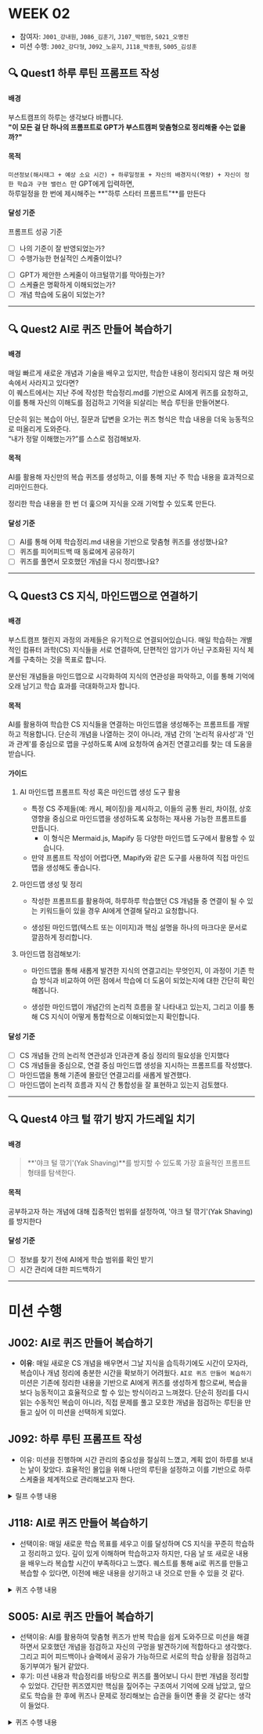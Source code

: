 # WEEK 02

- 참여자: `J001_강내원`, `J086_김훈기`, `J107_박범한`, `S021_오명진`
- 미션 수행: `J002_강다형`, `J092_노윤지`, `J118_박종원`, `S005_김성훈`

<!-- # 퀘스트 선정 및 가이드라인 -->

## 🔍 Quest1 하루 루틴 프롬프트 작성

#### 배경

부스트캠프의 하루는 생각보다 바쁩니다.  
**"이 모든 걸 단 하나의 프롬프트로 GPT가 부스트캠퍼 맞춤형으로 정리해줄 수는 없을까?"**

#### 목적

`미션정보(해시태그 + 예상 소요 시간) + 하루일정표 + 자신의 배경지식(역량) + 자신이 정한 학습과 구현 밸런스 `만 GPT에게 입력하면,  
하루일정을 한 번에 제시해주는 **"하루 스타터 프롬프트"**를 만든다

#### 달성 기준

프롬프트 성공 기준

* [ ] 나의 기준이 잘 반영되었는가?
* [ ] 수행가능한 현실적인 스케줄이었나?
- [ ] GPT가 제안한 스케줄이 야크털깎기를 막아줬는가?
- [ ] 스케쥴은 명확하게 이해되었는가?
- [ ] 개념 학습에 도움이 되었는가?

---

## 🔍 Quest2 AI로 퀴즈 만들어 복습하기

#### 배경

매일 빠르게 새로운 개념과 기술을 배우고 있지만, 학습한 내용이 정리되지 않은 채 머릿속에서 사라지고 있다면?  
이 퀘스트에서는 지난 주에 작성한 학습정리.md를 기반으로 AI에게 퀴즈를 요청하고, 이를 통해 자신의 이해도를 점검하고 기억을 되살리는 복습 루틴을 만들어본다.  
  
단순히 읽는 복습이 아닌, 질문과 답변을 오가는 퀴즈 형식은 학습 내용을 더욱 능동적으로 떠올리게 도와준다.  
“내가 정말 이해했는가?”를 스스로 점검해보자.  

#### 목적

AI를 활용해 자신만의 복습 퀴즈를 생성하고, 이를 통해 지난 주 학습 내용을 효과적으로 리마인드한다.

정리한 학습 내용을 한 번 더 훑으며 지식을 오래 기억할 수 있도록 만든다.

#### 달성 기준

- [ ] AI를 통해 어제 학습정리.md 내용을 기반으로 맞춤형 퀴즈를 생성했나요?
- [ ] 퀴즈를 피어피드백 때 동료에게 공유하기
- [ ] 퀴즈를 풀면서 모호했던 개념을 다시 정리했나요?

---

## 🔍 Quest3 CS 지식, 마인드맵으로 연결하기

#### 배경

부스트캠프 챌린지 과정의 과제들은 유기적으로 연결되어있습니다.
매일 학습하는 개별적인 컴퓨터 과학(CS) 지식들을 서로 연결하여, 단편적인 암기가 아닌 구조화된 지식 체계를 구축하는 것을 목표로 합니다.

분산된 개념들을 마인드맵으로 시각화하여 지식의 연관성을 파악하고, 이를 통해 기억에 오래 남기고 학습 효과를 극대화하고자 합니다.


#### 목적

AI를 활용하여 학습한 CS 지식들을 연결하는 마인드맵을 생성해주는 프롬프트를 개발하고 적용합니다. 단순히 개념을 나열하는 것이 아니라, 개념 간의 '논리적 유사성'과 '인과 관계'를 중심으로 맵을 구성하도록 AI에 요청하여 숨겨진 연결고리를 찾는 데 도움을 받습니다.

#### 가이드

1. AI 마인드맵 프롬프트 작성 혹은 마인드맵 생성 도구 활용

   - 특정 CS 주제들(예: 캐시, 페이징)을 제시하고, 이들의 공통 원리, 차이점, 상호 영향을 중심으로 마인드맵을 생성하도록 요청하는 재사용 가능한 프롬프트를 만듭니다.
     - 이 형식은 Mermaid.js, Mapify 등 다양한 마인드맵 도구에서 활용할 수 있습니다.
   - 만약 프롬프트 작성이 어렵다면, Mapify와 같은 도구를 사용하여 직접 마인드맵을 생성해도 좋습니다.

2. 마인드맵 생성 및 정리

   - 작성한 프롬프트를 활용하여, 하루하루 학습했던 CS 개념들 중 연결이 될 수 있는 키워드들이 있을 경우 AI에게 연결해 달라고 요청합니다.

   - 생성된 마인드맵(텍스트 또는 이미지)과 핵심 설명을 하나의 마크다운 문서로 깔끔하게 정리합니다.

3. 마인드맵 점검해보기:

   - 마인드맵을 통해 새롭게 발견한 지식의 연결고리는 무엇인지, 이 과정이 기존 학습 방식과 비교하여 어떤 점에서 학습에 더 도움이 되었는지에 대한 간단히 확인해봅니다.

   - 생성한 마인드맵이 개념간의 논리적 흐름을 잘 나타내고 있는지, 그리고 이를 통해 CS 지식이 어떻게 통합적으로 이해되었는지 확인합니다.

#### 달성 기준

- [ ] CS 개념들 간의 논리적 연관성과 인과관계 중심 정리의 필요성을 인지했다
- [ ] CS 개념들을 중심으로, 연결 중심 마인드맵 생성을 지시하는 프롬프트를 작성했다.
- [ ] 마인드맵을 통해 기존에 몰랐던 연결고리를 새롭게 발견했다.
- [ ] 마인드맵이 논리적 흐름과 지식 간 통합성을 잘 표현하고 있는지 검토했다.

---

## 🔍 Quest4 야크 털 깎기 방지 가드레일 치기

#### 배경

> **'야크 털 깎기'(Yak Shaving)**를 방지할 수 있도록 가장 효율적인 프롬프트 형태를 탐색한다.

#### 목적

공부하고자 하는 개념에 대해 집중적인 범위를 설정하여, '야크 털 깎기'(Yak Shaving)를 방지한다

#### 달성 기준

* [ ] 정보를 찾기 전에 AI에게 학습 범위를 확인 받기
* [ ] 시간 관리에 대한 피드백하기

---

# 미션 수행

## J002: **AI로 퀴즈 만들어 복습하기**

- **이유**: 매일 새로운 CS 개념을 배우면서 그날 지식을 습득하기에도 시간이 모자라, 복습이나 개념 정리에 충분한 시간을 확보하기 어려웠다. `AI로 퀴즈 만들어 복습하기` 미션은 기존에 정리한 내용을 기반으로 AI에게 퀴즈를 생성하게 함으로써, 복습을 보다 능동적이고 효율적으로 할 수 있는 방식이라고 느껴졌다. 단순히 정리를 다시 읽는 수동적인 복습이 아니라, 직접 문제를 풀고 모호한 개념을 점검하는 루틴을 만들고 싶어 이 미션을 선택하게 되었다.

## J092: **하루 루틴 프롬프트 작성**

- 이유: 미션을 진행하며 시간 관리의 중요성을 절실히 느꼈고, 계획 없이 하루를 보내는 날이 잦았다. 효율적인 몰입을 위해 나만의 루틴을 설정하고 이를 기반으로 하루 스케줄을 체계적으로 관리해보고자 한다.

<details>
<summary> 릴프 수행 내용 </summary>
  
## 하루 루틴 프롬프트 작성

### 프롬프트
```
🧠 하루 스타터 프롬프트
- 지금 시간은 {{시작시간}}이고 나는 {{취침시간}}까지 작업할 예정이야
- 미션은 {{미션 설명}}이고, 학습 키워드는 {{학습 키워드}}야
- 내 방식은 학습은 단단히 한 뒤, 설계/구현은 애자일하게 반복하며 완성하는 흐름이 좋아
- 내 특징은 learning by doing을 중요하게 생각하고, 머메이드로 구조도 그리는 걸 좋아해
- 이걸 기반으로 오늘 하루를 시간대별로 나눠서 계획 짜줘. 스트레칭 시간과 회고 포인트도 함께!
```

### 결과
|시간|할 일|목적/성과|
|---|---|---|
|14:30~14:45|**오늘 목표 재정비 + 리듬 설정**|- 목표 확인, 마음가짐 다지기- 리드미에 오늘 목표 작성|
|14:45~15:30|**학습 ① 비동기 이벤트의 철학, setTimeout vs setImmediate 등**|- 이벤트 큐 / 루프의 흐름 체계화- 단순 호출 vs 메시징 방식 구분|
|15:30~16:30|**학습 ② 병렬 처리 구조와 EventEmitter 설계 사례**|- Node.js에서 비동기 시스템을 어떻게 구성할지 감 잡기|
|16:30~17:00|**학습 ③ 객체지향 데이터 흐름 정리 & 머메이드로 구조도 그리기**|- 모듈 간 메시지 흐름 시각화- 책임 분리 아이디어 도출|
|17:00~17:30|**학습 정리 및 체크포인트 작성**|- 배운 내용을 미션 요구사항에 연결- 구현 목표 뽑아내기|
|17:30~18:30|**설계 시작: 최소한의 흐름 설계 + 이벤트 흐름 스케치**|- 큐, 매니저, 모듈 구성- 대기 상태, 처리 시작/종료의 시점 명확화|
|18:30~19:30|🍽 **저녁 식사 + 가벼운 산책 또는 뇌 리셋**|- 장기 집중을 위한 리프레시|
|19:30~21:00|**1차 구현: 등록 -> 큐 -> 변환 모듈 흐름 구현 + 콘솔 출력**|- EventEmitter / setTimeout 활용- 상태 변화 로그 찍기|
|21:00~22:00|**2차 구현: 변환 -> 검증 흐름 구현**|- 한 번에 하나만 처리하는 구조 시뮬레이션- 큐 동작 검증|
|22:00~22:30|**현황판 구현 + 고객별 상태 출력 구현**|- DashBoard 역할 설계 및 상태 추적|
|22:30~23:00|**테스트: 시나리오 입력 값에 따라 동작 확인 + 버그 수정**|- 비동기 흐름 꼬임 방지- 시각화 로그 보강|
|23:00~23:30|**리드미 작성 (설계 배경, 흐름도, 사용법)**|- 깃허브 공유 기준 리드미 정리|
|23:30~00:30|**정리 및 부족한 구현 + 가벼운 리팩터링**|- 분리 안된 로직 나누기- 이벤트 이름 의미 있게 명명|
|00:30~01:30|**회고 + 학습 내용 미션에 써먹기 정리**|- 학습한 키워드가 어디에 적용됐는지 쓰기- 배운 점 정리|
|01:30~02:00|**정리 마무리 + 수면 준비 루틴**|- 브라우저 탭 닫기- 내일 해야 할 것 생각해두기|

### 느낀점
- 원래 자세하게 계획을 짜지 않아서 계획표가 있으니까 조금 부담?도 됐던 것 같다. 그래도 전체적인 가이드를 잡고 미션을 진행할 수 있어서 의미 있었다.

</details>

## J118: **AI로 퀴즈 만들어 복습하기**

- 선택이유: 매일 새로운 학습 목표를 세우고 이를 달성하며 CS 지식을 꾸준히 학습하고 정리하고 있다. 깊이 있게 이해하며 학습하고자 하지만, 다음 날 또 새로운 내용을 배우느라 복습할 시간이 부족하다고 느꼈다. 퀘스트를 통해 ai로 퀴즈를 만들고 복습할 수 있다면, 이전에 배운 내용을 상기하고 내 것으로 만들 수 있을 것 같다.
  
<details>

<summary> 퀴즈 수행 내용 </summary>

## Day13 미션 퀴즈

### **1. git add 명령어가 실제로 하는 일은 무엇인가요?**

**a)** 파일을 리포지토리에 즉시 커밋한다

**b)** 파일을 .gitignore에 추가한다

**c)** 파일을 staging 영역(index)에 등록한다

**d)** 로컬 저장소를 원격 저장소와 동기화한다

💡 **정답: c**

> git add는 워킹 디렉토리에서 변경된 파일을 staging 영역(즉, index)에 등록하여, 다음 커밋에 포함되도록 준비시킨다. 실제 커밋은 git commit 명령어로 이루어진다.
> 

---

### **2. Git의 index 파일은 어떤 정보를 담고 있나요?**

**객관식 보기**

**a)** 저장소의 커밋 메시지 목록

**b)** 스테이징된 파일들의 메타데이터와 blob 해시

**c)** 브랜치 목록과 리모트 URL

**d)** 이전 커밋의 부모 해시 정보

💡 **정답: b**

> Git의 **index** 파일은 staging 영역의 스냅샷을 저장하는 바이너리 파일이다.내부에는 스테이징된 파일의 **경로**, **퍼미션 정보**, **파일 크기**, **수정 시간**, 그리고 **blob 객체의 SHA-1 해시**가 담겨 있다.이 정보를 바탕으로 Git은 정확한 커밋 내용을 구성할 수 있다.
> 

---

### **3. Git에서 blob 객체는 어떤 역할을 하나요?**

**a)** 파일의 디렉토리 구조를 저장한다

**b)** 브랜치 이름을 저장한다

**c)** 실제 파일의 내용을 저장한다

**d)** 커밋 메시지를 저장한다

💡 **정답: c**

> blob은 Git이 파일 내용을 저장하는 방식이다. 각 파일의 내용은 blob 객체로 변환되어 .git/objects에 저장되며, 동일한 내용의 파일은 동일한 blob 해시를 갖는다.
> 

---

### **4. Git의 .git/objects 디렉토리에 저장된 파일 경로는 어떻게 구성되나요?**

**a)** 파일 이름을 알파벳순으로 정렬하여 경로로 사용

**b)** 커밋 메시지의 일부를 디렉토리 이름으로 사용

**c)** SHA-1 해시의 앞 2자리를 디렉토리, 나머지를 파일명으로 사용

**d)** 파일 크기와 확장자에 따라 자동으로 배치됨

💡 **정답: c**

> 예를 들어, SHA-1 해시가 b6fc4c...라면 objects/b6/fc4c... 형태로 저장된다. 이는 파일 수가 많아질 경우 성능을 높이기 위한 Git의 설계이다.
> 

---

### **5. Git에서 staging 영역(index)은 언제 사용되며, 어떤 동작 이후 내용이 반영되나요?**

**a)** 파일을 삭제한 직후 바로 반영됨

**b)** git add 명령으로 index에 반영되며, 이후 git commit 시 커밋에 포함됨

**c)** git push를 수행하면 index가 자동으로 업데이트됨

**d)** 워킹 디렉토리에서 파일을 수정하면 자동으로 갱신됨

💡 **정답: b**

> staging 영역은 git add로 파일을 등록하면 갱신되며, 커밋 시 그 스냅샷이 기준이 된다. Git은 워킹 디렉토리 → index → 커밋으로 흐름이 구성된다.

## 느낀점

미션 수행 다음날 가볍게 수행했지만 생각보다 주요내용에 대한 복습이 된다는 것을 체감할 수 있었다..!

</details>

## S005: **AI로 퀴즈 만들어 복습하기**

- 선택이유: AI를 활용하여 맞춤형 퀴즈가 반복 학습을 쉽게 도와주므로 미션을 해결하면서 모호했던 개념을 점검하고 자신의 구멍을 발견하기에 적합하다고 생각했다. 그리고 피어 피드백이나 슬랙에서 공유가 가능하므로 서로의 학습 상황을 점검하고 동기부여가 될거 같았다.
- 후기: 미션 내용과 학습정리를 바탕으로 퀴즈를 풀어보니 다시 한번 개념을 정리할 수 있었다. 간단한 퀴즈였지만 핵심을 짚어주는 구조여서 기억에 오래 남았고, 앞으로도 학습을 한 후에 퀴즈나 문제로 정리해보는 습관을 들이면 좋을 것 같다는 생각이 들었다.

<details>

<summary> 퀴즈 수행 내용 </summary>

## 🧠 월요일 CS 복습 퀴즈

### Q1.

Q. DispatchQueue(label: "com.example.myQueue")로 생성된 큐의 기본 특성은?

A. 전역(Global) 병렬 큐
B. 사용자 정의 병렬 큐
C. 직렬(Serial) 큐
D. 메인 큐(Main Queue)

정답: C — `DispatchQueue(label:)`은 기본적으로 직렬 큐를 생성함.

### Q2.

Q. 이벤트 큐(Event Queue)의 주된 역할은?

A. 이벤트를 즉시 실행해 병목을 줄임
B. 이벤트를 무작위 순서로 분산 처리함
C. 이벤트를 순차적으로 저장하고 처리 흐름을 제어함
D. 이벤트 간 충돌을 막기 위해 동시에 처리함

정답: C — FIFO(First-In First-Out) 방식으로 비동기 이벤트 흐름을 제어함.

### Q3.

Q. 다음 중 OperationQueue가 GCD와 다른 고유의 기능은 무엇인가?

A. 스레드 풀에 작업을 넣는 기능
B. 작업의 우선순위와 의존성 설정
C. 병렬 처리를 지원
D. 백그라운드에서 작업 실행


정답: B — `OperationQueue`는 작업 간 우선순위 및 의존성 설정이 가능함.

### Q4.

Q. GCD에서 스레드 풀(Thread Pool)을 사용하는 주된 이유는?

A. 스레드마다 새로운 메모리를 할당하기 위해
B. 비동기 작업을 직렬로 만들기 위해
C. 스레드 생성 비용을 줄이고, 재사용으로 효율을 높이기 위해
D. UI 업데이트를 쉽게 하기 위해

정답: C — GCD는 시스템 제공 스레드 풀을 활용해 비용을 줄이고 효율적으로 스케줄링함.

### Q5.

Q. Swift에서 DispatchQueue.global().async로 코드를 실행하면 발생하는 현상으로 올바른 것은?

A. 코드는 즉시 실행되며 동기적으로 블로킹된다
B. 작업은 새로운 스레드를 생성해 메인 스레드에서 실행된다
C. 작업은 비동기로 백그라운드 스레드에서 실행된다
D. 메모리는 자동 해제되지 않는다

정답: C — `.async`는 비동기로 백그라운드 스레드에서 실행되며 메인 스레드를 블로킹하지 않음.



## 🧠 수요일 CS 복습 퀴즈

### Q1.

Git에서 커밋 해시는 어떤 데이터를 해싱한 결과로 생성되는가?

A. 커밋 메시지만
B. 커밋 메시지와 타임스탬프만
C. commit <size>\0<커밋 내용> 전체 바이트
D. 트리 해시, 부모 해시만

정답: C


### Q2.

mit에서 커밋 로그(mit log)에 출력되는 해시와 mit commit으로 저장된 커밋 해시는, 동일한 커밋이라면 항상 같아야 한다.

정답: O
(단, 같은 데이터로 해시를 계산했을 경우에만 동일함)


### Q3.

다음 중 블랙박스 테스트(Black-box Testing)의 가장 핵심적인 특징은?

A. 내부 구현을 보고 테스트 케이스를 작성한다.
B. 성능 프로파일링을 포함한다.
C. 외부 동작과 입력/출력만으로 테스트한다.
D. 테스트 커버리지를 분석한다.

정답: C


### Q4.

LogManager.appendLog에서 커밋 해시가 실제 저장된 해시와 달랐다면, 가장 가능성 높은 원인은 “toGitFormat()”의 누락된 사용이다.

정답: O


### Q5.

다음 중 테스트 용이성을 높이기 위한 전략으로 가장 알맞은 것은?

A. 모든 클래스를 final로 선언한다.
B. 의존 객체를 직접 생성하여 사용한다.
C. 객체 간 의존성을 인터페이스(프로토콜)로 추상화한다.
D. 파일 시스템에 바로 접근한다.

정답: C

## 느낀점

미션 수행 다음날 가볍게 수행했지만 생각보다 주요내용에 대한 복습이 된다는 것을 체감할 수 있었다..!
</details>
